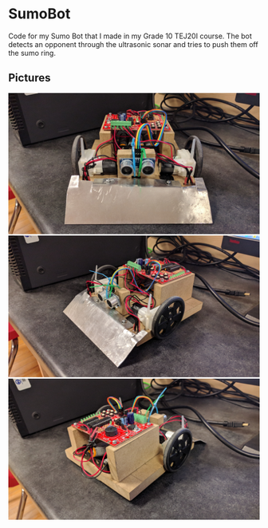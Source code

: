 # SumoBot
Code for my Sumo Bot that I made in my Grade 10 TEJ20I course. The bot detects an opponent through the ultrasonic sonar and tries to push them off the sumo ring.

## Pictures
![SumoBotAshishPic3](./SumoBotPics/SumoBotAshishPic3.jpg)
![SumoBotAshishPic1](./SumoBotPics/SumoBotAshishPic1.jpg)
![SumoBotAshishPic2](./SumoBotPics/SumoBotAshishPic2.jpg)
